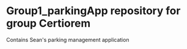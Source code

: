 # Group1_parkingApp repository for group Certiorem

Contains Sean's parking management application

